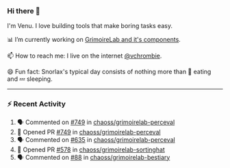 ### Hi there 👋

I'm Venu. I love building tools that make boring tasks easy.

📊 I’m currently working on [GrimoireLab and it's components](https://chaoss.github.io/grimoirelab).

📫 How to reach me: I live on the internet [@vchrombie](https://www.google.co.in/search?q=vchrombie).

😄 Fun fact: Snorlax's typical day consists of nothing more than :doughnut: eating and :zzz: sleeping.

---

### :zap: Recent Activity

<!--START_SECTION:activity-->
1. 🗣 Commented on [#749](https://github.com/chaoss/grimoirelab-perceval/issues/749) in [chaoss/grimoirelab-perceval](https://github.com/chaoss/grimoirelab-perceval)
2. 💪 Opened PR [#749](https://github.com/chaoss/grimoirelab-perceval/pull/749) in [chaoss/grimoirelab-perceval](https://github.com/chaoss/grimoirelab-perceval)
3. 🗣 Commented on [#635](https://github.com/chaoss/grimoirelab-perceval/issues/635) in [chaoss/grimoirelab-perceval](https://github.com/chaoss/grimoirelab-perceval)
4. 💪 Opened PR [#578](https://github.com/chaoss/grimoirelab-sortinghat/pull/578) in [chaoss/grimoirelab-sortinghat](https://github.com/chaoss/grimoirelab-sortinghat)
5. 🗣 Commented on [#88](https://github.com/chaoss/grimoirelab-bestiary/issues/88) in [chaoss/grimoirelab-bestiary](https://github.com/chaoss/grimoirelab-bestiary)
<!--END_SECTION:activity-->

<!--
**vchrombie/vchrombie** is a ✨ _special_ ✨ repository because its `README.md` (this file) appears on your GitHub profile.

Here are some ideas to get you started:

- 🔭 I’m currently working on ...
- 🌱 I’m currently learning ...
- 👯 I’m looking to collaborate on ...
- 🤔 I’m looking for help with ...
- 💬 Ask me about ...
- 📫 How to reach me: ...
- 😄 Pronouns: ...
- ⚡ Fun fact: ...
-->
